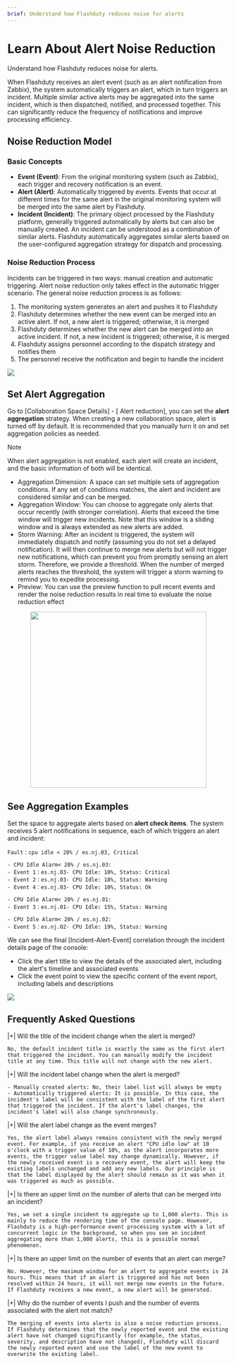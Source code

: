 ```yaml
---
brief: Understand how Flashduty reduces noise for alerts
---
```


# Learn About Alert Noise Reduction

Understand how Flashduty reduces noise for alerts.

When Flashduty receives an alert event (such as an alert notification from Zabbix), the system automatically triggers an alert, which in turn triggers an incident. Multiple similar active alerts may be aggregated into the same incident, which is then dispatched, notified, and processed together. This can significantly reduce the frequency of notifications and improve processing efficiency.

## Noise Reduction Model

### Basic Concepts

- **Event (Event)**: From the original monitoring system (such as Zabbix), each trigger and recovery notification is an event.
- **Alert (Alert)**: Automatically triggered by events. Events that occur at different times for the same alert in the original monitoring system will be merged into the same alert by Flashduty.
- **Incident (Incident)**: The primary object processed by the Flashduty platform, generally triggered automatically by alerts but can also be manually created. An incident can be understood as a combination of similar alerts. Flashduty automatically aggregates similar alerts based on the user-configured aggregation strategy for dispatch and processing.

### Noise Reduction Process

Incidents can be triggered in two ways: manual creation and automatic triggering. Alert noise reduction only takes effect in the automatic trigger scenario. The general noise reduction process is as follows:

1. The monitoring system generates an alert and pushes it to Flashduty
2. Flashduty determines whether the new event can be merged into an active alert. If not, a new alert is triggered; otherwise, it is merged
3. Flashduty determines whether the new alert can be merged into an active incident. If not, a new incident is triggered; otherwise, it is merged
4. Flashduty assigns personnel according to the dispatch strategy and notifies them
5. The personnel receive the notification and begin to handle the incident

![](https://fcdoc.github.io/img/zh/flashduty/alter/what_is_noise_reduction/1.avif)

## Set Alert Aggregation

Go to [Collaboration Space Details] - [ Alert reduction], you can set the **alert aggregation** strategy. When creating a new collaboration space, alert is turned off by default. It is recommended that you manually turn it on and set aggregation policies as needed.

> [!NOTE]
> When alert aggregation is not enabled, each alert will create an incident, and the basic information of both will be identical.

- Aggregation Dimension: A space can set multiple sets of aggregation conditions. If any set of conditions matches, the alert and incident are considered similar and can be merged.
- Aggregation Window: You can choose to aggregate only alerts that occur recently (with stronger correlation). Alerts that exceed the time window will trigger new incidents. Note that this window is a sliding window and is always extended as new alerts are added.
- Storm Warning: After an incident is triggered, the system will immediately dispatch and notify (assuming you do not set a delayed notification). It will then continue to merge new alerts but will not trigger new notifications, which can prevent you from promptly sensing an alert storm. Therefore, we provide a threshold. When the number of merged alerts reaches the threshold, the system will trigger a storm warning to remind you to expedite processing.
- Preview: You can use the preview function to pull recent events and render the noise reduction results in real time to evaluate the noise reduction effect

<img src="https://fcdoc.github.io/img/zh/flashduty/alter/what_is_noise_reduction/2.avif" style="display: block; margin: 0 auto;" height="400">

## See Aggregation Examples

Set the space to aggregate alerts based on **alert check items**. The system receives 5 alert notifications in sequence, each of which triggers an alert and incident:

```i18n
Fault：cpu idle < 20% / es.nj.03, Critical

- CPU Idle Alarm< 20% / es.nj.03:
- Event 1：es.nj.03- CPU Idle: 10%, Status: Critical
- Event 2：es.nj.03- CPU Idle: 18%, Status: Warning
- Event 4：es.nj.03- CPU Idle: 10%, Status: Ok

- CPU Idle Alarm< 20% / es.nj.01:
- Event 3：es.nj.01- CPU Idle: 15%, Status: Warning

- CPU Idle Alarm< 20% / es.nj.02:
- Event 5：es.nj.02- CPU Idle: 19%, Status: Warning
```

We can see the final [Incident-Alert-Event] correlation through the incident details page of the console:
- Click the alert title to view the details of the associated alert, including the alert's timeline and associated events
- Click the event point to view the specific content of the event report, including labels and descriptions

![](https://fcdoc.github.io/img/zh/flashduty/alter/what_is_noise_reduction/3.avif)

## Frequently Asked Questions

|+| Will the title of the incident change when the alert is merged?

    No, the default incident title is exactly the same as the first alert that triggered the incident. You can manually modify the incident title at any time. This title will not change with the new alert.

|+| Will the incident label change when the alert is merged?

    - Manually created alerts: No, their label list will always be empty
    - Automatically triggered alerts: It is possible. In this case, the incident's label will be consistent with the label of the first alert that triggered the incident. If the alert's label changes, the incident's label will also change synchronously.

|+| Will the alert label change as the event merges?

    Yes, the alert label always remains consistent with the newly merged event. For example, if you receive an alert "CPU idle low" at 10 o'clock with a trigger value of 10%, as the alert incorporates more events, the trigger value label may change dynamically. However, if the newly received event is a recovery event, the alert will keep the existing labels unchanged and add any new labels. Our principle is that the label displayed by the alert should remain as it was when it was triggered as much as possible.

|+| Is there an upper limit on the number of alerts that can be merged into an incident?

    Yes, we set a single incident to aggregate up to 1,000 alerts. This is mainly to reduce the rendering time of the console page. However, Flashduty is a high-performance event processing system with a lot of concurrent logic in the background, so when you see an incident aggregating more than 1,000 alerts, this is a possible normal phenomenon.

|+| Is there an upper limit on the number of events that an alert can merge?

    No. However, the maximum window for an alert to aggregate events is 24 hours. This means that if an alert is triggered and has not been resolved within 24 hours, it will not merge new events in the future. If Flashduty receives a new event, a new alert will be generated.

|+| Why do the number of events I push and the number of events associated with the alert not match?

    The merging of events into alerts is also a noise reduction process. If Flashduty determines that the newly reported event and the existing alert have not changed significantly (for example, the status, severity, and description have not changed), Flashduty will discard the newly reported event and use the label of the new event to overwrite the existing label.